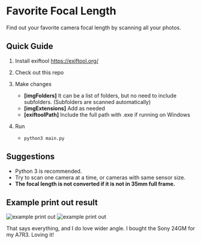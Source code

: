 # Favorite Focal Length
Find out your favorite camera focal length by scanning all your photos.


## Quick Guide
1. Install exiftool https://exiftool.org/

2. Check out this repo

3. Make changes
   * **[imgFolders]** It can be a list of folders, but no need to include subfolders. (Subfolders are scanned automatically)
   * **[imgExtensions]** Add as needed
   * **[exiftoolPath]** Include the full path with .exe if running on Windows
   
4. Run
   * `python3 main.py`
   

## Suggestions
   * Python 3 is recommended.
   * Try to scan one camera at a time, or cameras with same sensor size.
   * **The focal length is not converted if it is not in 35mm full frame.**


## Example print out result
![example print out](http://sunnyspeed.com/upload_img/20200602065044_Screenshot%20at%20Jun%2001%2023-50-04.png)
![example print out](http://sunnyspeed.com/upload_img/20200602065221_Screenshot%20at%20Jun%2001%2023-49-47.png)

That says everything, and I do love wider angle. I bought the Sony 24GM for my A7R3. Loving it!
